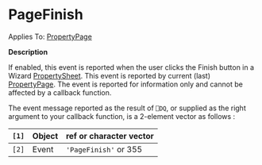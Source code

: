 




<h1 class="heading"><span class="name">PageFinish</span></h1>

Applies To: [PropertyPage](./propertypage.md)


**Description**


If enabled, this event is reported when the user clicks the Finish button in a Wizard [PropertySheet](./propertysheet.md). This event is reported by current (last) [PropertyPage](./propertypage.md). The event is reported for information only and cannot be affected by a callback function.


The event message reported as the result of `⎕DQ`, or supplied as the right argument to your callback function, is a 2-element vector as follows :


| `[1]` | Object | ref or character vector |
| --- | --- | ---  |
| `[2]` | Event | `'PageFinish'` or 355 |



